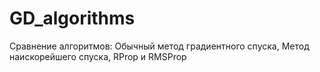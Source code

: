 # GD_algorithms
Сравнение алгоритмов: Обычный метод градиентного спуска, Метод наискорейшего спуска, RProp и RMSProp
